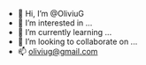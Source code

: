 - 👋 Hi, I’m @OliviuG
- 👀 I’m interested in ...
- 🌱 I’m currently learning ...
- 💞️ I’m looking to collaborate on ...
- 📫 oliviug@gmail.com
